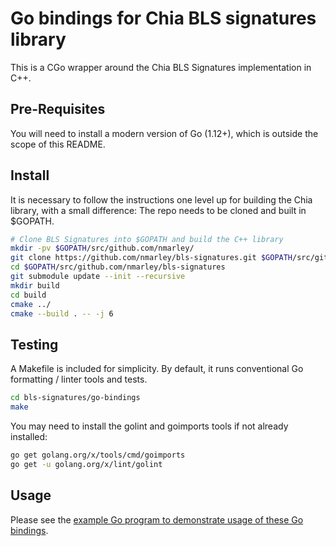 # Go bindings for Chia BLS signatures library

This is a CGo wrapper around the Chia BLS Signatures implementation in C++.

## Pre-Requisites

You will need to install a modern version of Go (1.12+), which is outside the
scope of this README.

## Install

It is necessary to follow the instructions one level up for building the Chia
library, with a small difference: The repo needs to be cloned and built in
$GOPATH.

```sh
# Clone BLS Signatures into $GOPATH and build the C++ library
mkdir -pv $GOPATH/src/github.com/nmarley/
git clone https://github.com/nmarley/bls-signatures.git $GOPATH/src/github.com/nmarley/bls-signatures
cd $GOPATH/src/github.com/nmarley/bls-signatures
git submodule update --init --recursive
mkdir build
cd build
cmake ../
cmake --build . -- -j 6
```

## Testing

A Makefile is included for simplicity. By default, it runs conventional Go
formatting / linter tools and tests.

```sh
cd bls-signatures/go-bindings
make
```

You may need to install the golint and goimports tools if not already
installed:

```sh
go get golang.org/x/tools/cmd/goimports
go get -u golang.org/x/lint/golint
```

## Usage

Please see the [example Go program to demonstrate usage of these Go bindings](https://github.com/nmarley/go-bls-signatures-example).
